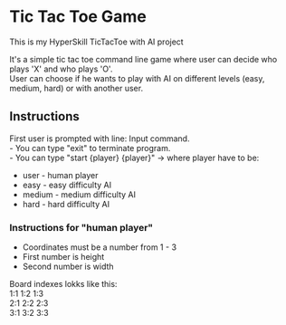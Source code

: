 <h1>Tic Tac Toe Game</h1>
<p>This is my HyperSkill TicTacToe with AI project</p>
<p>
It's a simple tic tac toe command line game where user can decide who plays 'X' and who plays 'O'.
<br>
User can choose if he wants to play with AI on different levels (easy, medium, hard) or with another user.
</p>
<h2>Instructions</h2>
<p>First user is prompted with line: Input command.
<br>- You can type "exit" to terminate program.
<br>- You can type "start {player} {player}" -> where player have to be: 
<ul>
<li>user - human player</li>
<li>easy - easy difficulty AI</li>
<li>medium - medium difficulty AI</li>
<li>hard - hard difficulty AI</li>
</ul>
</p>
<h3>Instructions for "human player"</h3>
<p>
<ul>
<li>Coordinates must be a number from 1 - 3</li>
<li>First number is height</li>
<li>Second number is width</li>
</ul>
Board indexes lokks like this:
<br>1:1 1:2 1:3
<br>2:1 2:2 2:3
<br>3:1 3:2 3:3
</p>
